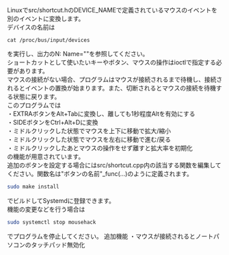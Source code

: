 Linuxでsrc/shortcut.hのDEVICE_NAMEで定義されているマウスのイベントを別のイベントに変換します。\
デバイスの名前は
```
cat /proc/bus/input/devices
```
を実行し、出力のN: Name=""を参照してください。\
ショートカットとして使いたいキーやボタン、マウスの操作はioctlで指定する必要があります。\
マウスの接続がない場合、プログラムはマウスが接続されるまで待機し、接続されるとイベントの置換が始まります。また、切断されるとマウスの接続を待機する状態に戻ります。\
このプログラムでは\
・EXTRAボタンをAlt+Tabに変換し、離しても1秒程度Altを有効にする\
・SIDEボタンをCtrl+Alt+Dに変換\
・ミドルクリックした状態でマウスを上下に移動で拡大/縮小\
・ミドルクリックした状態でマウスを左右に移動で進む/戻る\
・ミドルクリックしたあとマウスの操作をせず離すと拡大率を初期化\
の機能が用意されています。\
追加のボタンを設定する場合にはsrc/shortcut.cpp内の該当する関数を編集してください。関数名は"ボタンの名前"_func(...)のように定義されます。
```sh
sudo make install
```
でビルドしてSystemdに登録できます。\
機能の変更などを行う場合は
```sh
sudo systemctl stop mousehack
```
でプログラムを停止してください。
追加機能
・マウスが接続されるとノートパソコンのタッチパッド無効化